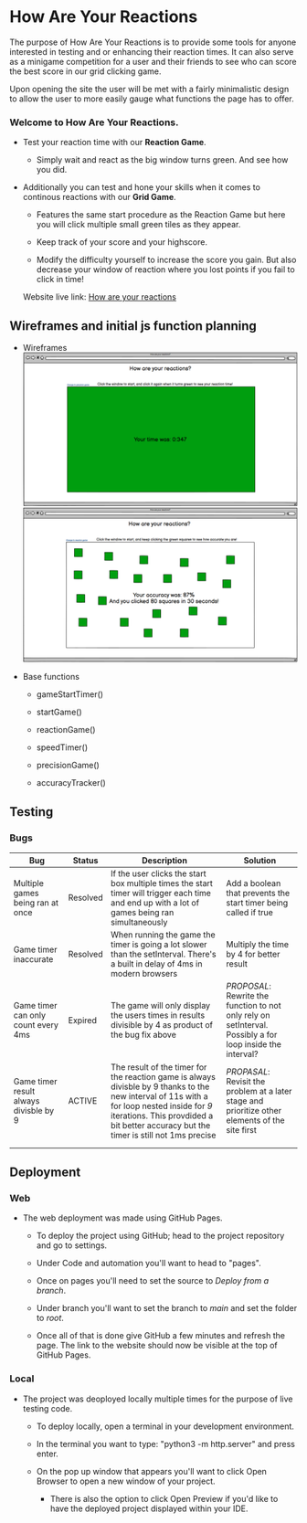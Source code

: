 # How Are Your Reactions
The purpose of How Are Your Reactions is to provide some tools for anyone interested in testing and or enhancing their reaction times. It can also serve as a minigame competition for a user and their friends to see who can score the best score in our grid clicking game. 

Upon opening the site the user will be met with a fairly minimalistic design to allow the user to more easily gauge what functions the page has to offer.

### Welcome to How Are Your Reactions. 
- Test your reaction time with our **Reaction Game**.  

    - Simply wait and react as the big window turns green. And see how you did.
    
- Additionally you can test and hone your skills when it comes to continous reactions with our **Grid Game**.
    - Features the same start procedure as the Reaction Game but here you will click multiple small green tiles as they appear.

    - Keep track of your score and your highscore.

    - Modify the difficulty yourself to increase the score you gain. But also decrease your window of reaction where you lost points if you fail to click in time!

    Website live link: [How are your reactions
    ](https://felteng.github.io/how-are-your-reactions/)
## Wireframes and initial js function planning

- Wireframes \
![image](readme-assets/images/reaction-wireframe.png) \
![image](readme-assets/images/precision-wireframe.png)

- Base functions
    - gameStartTimer()

    - startGame()

    - reactionGame()

    - speedTimer()

    - precisionGame()

    - accuracyTracker()

## Testing

### Bugs
| Bug    | Status      | Description | Solution |
| --- | ------ | ----------- | -------- |
| Multiple games being ran at once | Resolved | If the user clicks the start box multiple times the start timer will trigger each time and end up with a lot of games being ran simultaneously | Add a boolean that prevents the start timer being called if true |
| Game timer inaccurate | Resolved | When running the game the timer is going a lot slower than the setInterval. There's a built in delay of 4ms in modern browsers | Multiply the time by 4 for better result
| Game timer can only count every 4ms | Expired | The game will only display the users times in results divisible by 4 as product of the bug fix above | *PROPOSAL*: Rewrite the function to not only rely on setInterval. Possibly a for loop inside the interval? | 
| Game timer result always divisble by 9 | ACTIVE | The result of the timer for the reaction game is always divisble by 9 thanks to the new interval of 11s with a for loop nested inside for *9* iterations. This provdided a bit better accuracy but the timer is still not 1ms precise | *PROPASAL*: Revisit the problem at a later stage and prioritize other elements of the site first |
|        |              |                        |                  |
|        |              |                        |                  |

## Deployment

### Web
- The web deployment was made using GitHub Pages.

    - To deploy the project using GitHub; head to the project repository and go to settings.

    - Under Code and automation you'll want to head to "pages".

    - Once on pages you'll need to set the source to *Deploy from a branch*.

    - Under branch you'll want to set the branch to *main* and set the folder to *root*.

    - Once all of that is done give GitHub a few minutes and refresh the page. The link to the website should now be visible at the top of GitHub Pages.

### Local
- The project was deoployed locally multiple times for the purpose of live testing code.

    - To deploy locally, open a terminal in your development environment.

    - In the terminal you want to type: "python3 -m http.server" and press enter.

    - On the pop up window that appears you'll want to click Open Browser to open a new window of your project.
        - There is also the option to click Open Preview if you'd like to have the deployed project displayed within your IDE.